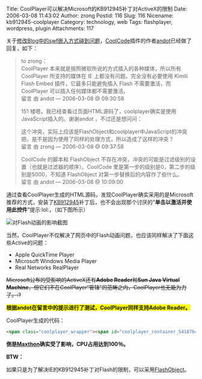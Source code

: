 Title: CoolPlayer可以解决Microsoft的KB912945补丁对ActiveX的限制
Date: 2006-03-08 11:43:02
Author: zrong
Postid: 116
Slug: 116
Nicename: kb912945-coolplayer
Category: technology, web
Tags: flashplayer, wordpress, plugin
Attachments: 117

关于[修改Blog中的swf嵌入方式碰到问题](http://zengrong.net/post/115.htm)，[CoolCode](http://www.coolcode.cn/?p=26)插件的作者[andot](http://www.coolcode.cn/?page_id=17)已经做了回复，如下：

> to zrong：  
>  CoolPlayer 本来就是按照微软所说的方式插入的各种媒体，所以所有
> CoolPlayer 所支持的媒体在 IE 上都没有问题。完全没有必要使用 Kimili
> Flash Embed 插件，它最多只能避免插入 Flash 不需要激活，而 CoolPlayer
> 可以插入任何媒体都不需要激活。  
>  留言 由 andot — 2006-03-08 @ 09:30:58
>
> 151
> 楼嗯，我已经查看过页面HTML源码了，coolplayer确实是使用JavaScript插入的。谢谢andot
> ，不过还是想问问：  
>
> 这个冲突，实际上应该是FlashObject和coolplayer中JavaScript的冲突把，是不是因为使用了同样的处理方式，所以造成了这样的冲突？  
>  留言 由 zrong — 2006-03-08 @ 09:37:58
>
> CoolCode 的脚本和 FlashObject
> 不存在冲突，冲突的可能是过滤级别的设置（也就是过滤器的顺序）。CoolCode
> 里是第一步的级别是0，第二步的级别是5000，不知道 FlashObject
> 对第一步替换后的内容作了些什么。  
>  留言 由 andot — 2006-03-08 @ 10:09:00

<!--more-->  

通过查看CoolPlayer生成的HTML源码，发现CoolPlayer确实采用的是Microsoft推荐的方式，安装了[KB912945](http://support.microsoft.com/kb/912945/en-us)补丁后，也不会出现那个讨厌的“**单击以激活并使用此控件**”提示:lol:，（如下图所示）

![对Flash动画的影响截图](/wp-content/uploads/2006/03/activex_flash.jpg)

当然，CoolPlayer不仅解决了网页中的Flash动画问题，也应该同样解决了下面这些Active的问题：

- Apple QuickTime Player  
- Microsoft Windows Media Player  
- Real Networks RealPlayer

~~Microsoft公布的受影响的ActiveX还有**Adobe Reader**和**Sun Java Virtual Machine**，但它们不在CoolPlayer“管辖”的范畴之内，CoolPlayer也无能为力了。:?~~  

<span style="background-color: yellow; font-weight: bold">根据andot在留言中的提示进行了测试，CoolPlayer同样支持Adobe Reader。</span>

CoolPlayer生成的代码：

``` html
<span class="coolplayer_wrapper"><span id="coolplayer_container_54187641"><script type="text/javascript"><!-- load_coolplayer('<a href="/wp-content/uploads/2006/03/beijing2008timer.swf\">北京2008奥运会开幕倒计时</a>', '54187641', '300', '100', 'false', 'false', 'GBK'); //--></script></span><span class="coolplayer_info" id="coolplayer_info_54187641" style="width: 298px" ondblclick="coolplayer_input(this, '300', '100', 'false', 'false', 'GBK');" title="Double click to input your media URL, and press enter to play it.">Loading...</span></span>
```

**倒是[Maxthon](http://www.maxthon.com)确实受了影响，CPU占用达到100％。**

**BTW：**  

如果只是为了解决IE的KB912945补丁对Flash的限制，可以采用[FlashObject](http://zengrong.net/post/103.htm)。

